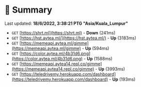 # 📖 Summary
Last updated: **18/6/2022, 3:38:21 PTG "Asia/Kuala_Lumpur"**

- `GET` [https://shrt.ml](https://shrt.ml) - **Down** (241ms)
- `GET` [https://hst.aytea.ml/](https://hst.aytea.ml/) - **Up** (3183ms)
- `GET` [https://memeapi.aytea.ml/gimme](https://memeapi.aytea.ml/gimme) - **Up** (594ms)
- `GET` [https://color.aytea.ml/4b31d6.png](https://color.aytea.ml/4b31d6.png) - **Up** (1588ms)
- `GET` [https://memeapi.aytea14.repl.co/gimme](https://memeapi.aytea14.repl.co/gimme) - **Up** (3993ms)
- `GET` [https://teledrivemy.herokuapp.com/dashboard](https://teledrivemy.herokuapp.com/dashboard) - **Up** (193ms)
